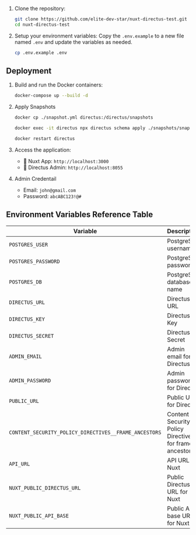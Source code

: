 1. Clone the repository:
   ```bash
   git clone https://github.com/elite-dev-star/nuxt-directus-test.git
   cd nuxt-directus-test
   ```

2. Setup your environment variables:
   Copy the `.env.example` to a new file named `.env` and update the variables as needed.
   ```bash
   cp .env.example .env
   ```

## Deployment

1. Build and run the Docker containers:
   
   ```bash
   docker-compose up --build -d
   ```
2. Apply Snapshots

   ```bash
   docker cp ./snapshot.yml directus:/directus/snapshots
   ```

   ```bash
   docker exec -it directus npx directus schema apply ./snapshots/snapshot.yml
   ```

   ```bash
   docker restart directus
   ```

3. Access the application:
   - 🚀 Nuxt App: `http://localhost:3000`
   - 🐰 Directus Admin: `http://localhost:8055`

4. Admin Credentail
    - Email: `john@gmail.com`
    - Password: `abcABC123!@#`

## Environment Variables Reference Table

| Variable                                       | Description                                                   |
|------------------------------------------------|---------------------------------------------------------------|
| `POSTGRES_USER`                                | PostgreSQL username                                           |
| `POSTGRES_PASSWORD`                            | PostgreSQL password                                           |
| `POSTGRES_DB`                                  | PostgreSQL database name                                      |
| `DIRECTUS_URL`                                 | Directus URL                                                  |
| `DIRECTUS_KEY`                                 | Directus Key                                                  |
| `DIRECTUS_SECRET`                              | Directus Secret                                               |
| `ADMIN_EMAIL`                                  | Admin email for Directus                                      |
| `ADMIN_PASSWORD`                               | Admin password for Directus                                   |
| `PUBLIC_URL`                                   | Public URL for Directus                                       |
| `CONTENT_SECURITY_POLICY_DIRECTIVES__FRAME_ANCESTORS` | Content Security Policy Directives for frame ancestors |
| `API_URL`                                      | API URL for Nuxt                                              |
| `NUXT_PUBLIC_DIRECTUS_URL`                     | Public Directus URL for Nuxt                                  |
| `NUXT_PUBLIC_API_BASE`                         | Public API base URL for Nuxt                                  |
